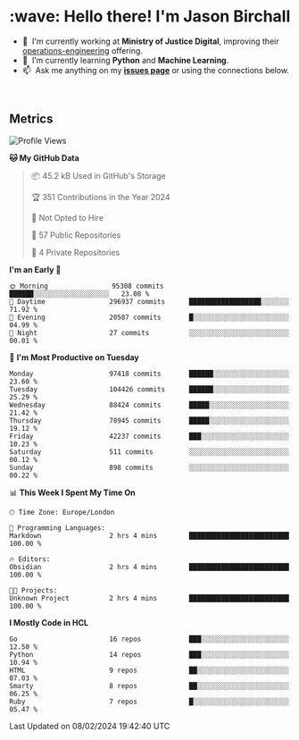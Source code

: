 <h1 align="left" id="jason-title">:wave: Hello there! I'm Jason Birchall</h1>

- :office: &nbsp;I'm currently working at **Ministry of Justice Digital**, improving their [operations-engineering](https://github.com/ministryofjustice/operations-engineering) offering.
- :seedling: &nbsp;I’m currently learning **Python** and **Machine Learning**.
- :mailbox: &nbsp;Ask me anything on my **[issues page]** or using the connections below.


<br>


<h2>Metrics</h2>

<!--START_SECTION:waka-->
![Profile Views](http://img.shields.io/badge/Profile%20Views-5-blue)

**🐱 My GitHub Data** 

> 📦 45.2 kB Used in GitHub's Storage 
 > 
> 🏆 351 Contributions in the Year 2024
 > 
> 🚫 Not Opted to Hire
 > 
> 📜 57 Public Repositories 
 > 
> 🔑 4 Private Repositories 
 > 
**I'm an Early 🐤** 

```text
🌞 Morning                95308 commits       ██████░░░░░░░░░░░░░░░░░░░   23.08 % 
🌆 Daytime                296937 commits      ██████████████████░░░░░░░   71.92 % 
🌃 Evening                20587 commits       █░░░░░░░░░░░░░░░░░░░░░░░░   04.99 % 
🌙 Night                  27 commits          ░░░░░░░░░░░░░░░░░░░░░░░░░   00.01 % 
```
📅 **I'm Most Productive on Tuesday** 

```text
Monday                   97418 commits       ██████░░░░░░░░░░░░░░░░░░░   23.60 % 
Tuesday                  104426 commits      ██████░░░░░░░░░░░░░░░░░░░   25.29 % 
Wednesday                88424 commits       █████░░░░░░░░░░░░░░░░░░░░   21.42 % 
Thursday                 78945 commits       █████░░░░░░░░░░░░░░░░░░░░   19.12 % 
Friday                   42237 commits       ███░░░░░░░░░░░░░░░░░░░░░░   10.23 % 
Saturday                 511 commits         ░░░░░░░░░░░░░░░░░░░░░░░░░   00.12 % 
Sunday                   898 commits         ░░░░░░░░░░░░░░░░░░░░░░░░░   00.22 % 
```


📊 **This Week I Spent My Time On** 

```text
🕑︎ Time Zone: Europe/London

💬 Programming Languages: 
Markdown                 2 hrs 4 mins        █████████████████████████   100.00 % 

🔥 Editors: 
Obsidian                 2 hrs 4 mins        █████████████████████████   100.00 % 

🐱‍💻 Projects: 
Unknown Project          2 hrs 4 mins        █████████████████████████   100.00 % 
```

**I Mostly Code in HCL** 

```text
Go                       16 repos            ███░░░░░░░░░░░░░░░░░░░░░░   12.50 % 
Python                   14 repos            ███░░░░░░░░░░░░░░░░░░░░░░   10.94 % 
HTML                     9 repos             ██░░░░░░░░░░░░░░░░░░░░░░░   07.03 % 
Smarty                   8 repos             ██░░░░░░░░░░░░░░░░░░░░░░░   06.25 % 
Ruby                     7 repos             █░░░░░░░░░░░░░░░░░░░░░░░░   05.47 % 
```




 Last Updated on 08/02/2024 19:42:40 UTC
<!--END_SECTION:waka-->

<!-- links -->

[issues page]: https://github.com/jasonBirchall/jasonBirchall/issues "jasonBirchall/issues"
